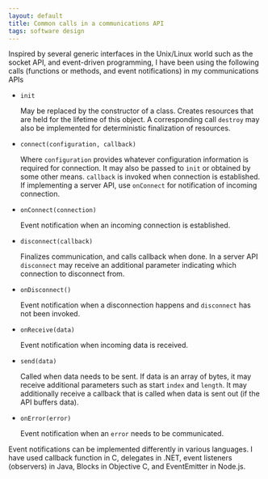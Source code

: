 ```yaml
---
layout: default
title: Common calls in a communications API
tags: software design
---
```


Inspired by several generic interfaces in the Unix/Linux world such as the socket API, and event-driven programming, I have been using the following calls (functions or methods, and event notifications) in my communications APIs

* `init`

    May be replaced by the constructor of a class. Creates resources that are held for the lifetime of this object. A corresponding call `destroy` may also be implemented for deterministic finalization of resources.

* `connect(configuration, callback)`

    Where `configuration` provides whatever configuration information is required for connection. It may also be passed to `init` or obtained by some other means. `callback` is invoked when connection is established. If implementing a server API, use `onConnect` for notification of incoming connection.

* `onConnect(connection)`

    Event notification when an incoming connection is established.

* `disconnect(callback)`

    Finalizes communication, and calls callback when done. In a server API `disconnect` may receive an additional parameter indicating which connection to disconnect from.

* `onDisconnect()`

    Event notification when a disconnection happens and `disconnect` has not been invoked.

* `onReceive(data)`

    Event notification when incoming data is received.

* `send(data)`

    Called when data needs to be sent. If data is an array of bytes, it may receive additional parameters such as start `index` and `length`. It may additionally receive a callback that is called when data is sent out (if the API buffers data).

* `onError(error)`

    Event notification when an `error` needs to be communicated.

Event notifications can be implemented differently in various languages. I have used callback function in C, delegates in .NET, event listeners (observers) in Java, Blocks in Objective C, and EventEmitter in Node.js.
